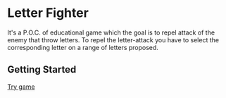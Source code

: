 # Letter Fighter

It's a P.O.C. of educational game which the goal is to repel attack of the enemy that throw letters.
To repel the letter-attack you have to select the corresponding letter on a range of letters proposed.

## Getting Started


[Try game](https://guenoel.github.io/letter_fighter/build/web/)
